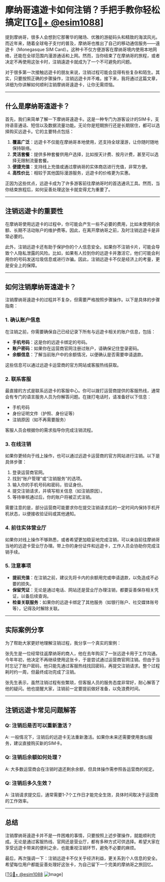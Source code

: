 # 摩纳哥遠遊卡如何注销？手把手教你轻松搞定[[TG💪+ @esim1088](https://t.me/s/esim1088)]

提到摩纳哥，很多人会想到它那奢华的赌场、优雅的游艇码头和精致的海滨风光。而近年来，随着全球电子支付的普及，摩纳哥也推出了自己的移动通信服务——遠遊卡（Monegasque SIM Card）。这种卡不仅方便游客在摩纳哥境内使用本地网络，还能在全球范围内漫游通话和上网。然而，当你结束了在摩纳哥的旅程，或者决定不再使用这张卡时，注销遠遊卡就成为了一个不可避免的问题。

对于很多第一次接触远遊卡的朋友来说，注销过程可能会显得有些复杂和陌生。其实，只要按照正确的步骤操作，注销远遊卡并不难。接下来，我将通过这篇文章，详细为你讲解如何顺利注销摩纳哥遠遊卡，让你无需烦恼。

---

## 什么是摩纳哥遠遊卡？

首先，我们来简单了解一下摩纳哥遠遊卡。这是一种专门为游客设计的SIM卡，支持语音通话、短信以及数据流量功能。无论你是短期旅行还是长期居住，都可以选择购买远遊卡。它的主要特点包括：

1. **覆盖广泛**：远遊卡不仅能在摩纳哥本地使用，还支持全球漫游，让你随时随地保持联络。
2. **灵活套餐**：提供多种套餐供用户选择，比如按天计费、按月计费，甚至可以选择无限制流量套餐。
3. **便捷充值**：支持线上充值或通过摩纳哥的实体商店进行充值，非常方便。
4. **高性价比**：相较于其他国际漫游服务，远遊卡的价格更为实惠。

正因为这些优点，远遊卡成为了许多游客前往摩纳哥时的首选通讯工具。然而，当你结束旅程后，如何妥善处理这张卡就变得尤为重要了。

---

## 注销远遊卡的重要性

在摩纳哥使用远遊卡的过程中，你可能会产生一些不必要的费用，比如未使用的余额、长期不活动账户的维护费等。因此，在离开摩纳哥之前，及时注销远遊卡是非常必要的。

此外，注销远遊卡还有助于保护你的个人信息安全。如果你不注销卡片，可能会导致个人隐私泄露的风险。比如，如果有人捡到你的远遊卡并激活它，他们可能会利用你的号码发送垃圾信息或进行诈骗。因此，注销远遊卡不仅是经济上的考量，更是安全上的保障。

---

## 如何注销摩纳哥遠遊卡？

注销摩纳哥遠遊卡的过程并不复杂，但需要严格按照步骤操作。以下是具体的步骤指南：

### 1. 确认账户信息

在注销之前，你需要确保自己已经记录下所有与远遊卡相关的账户信息，包括：

- **手机号码**：这是你的远遊卡绑定的号码。
- **账户密码**：如果你在运营商官网注册过账户，请确保记住登录密码。
- **余额信息**：了解当前账户中的余额情况，以便确认是否需要申请退款。

这些信息可以通过远遊卡运营商的官方网站或客服热线获取。

### 2. 联系客服

最直接的方式是联系远遊卡的客服中心。你可以拨打运营商提供的客服热线，通常会有专门的语言服务人员为你解答问题。在拨打电话时，请准备好以下信息：

- 手机号码
- 身份证明文件（护照、身份证等）
- 注销原因（如不再需要服务）

客服人员会根据你的需求指导你完成注销流程。

### 3. 在线注销

如果你更倾向于线上操作，也可以通过远遊卡运营商的官方网站进行注销。以下是具体步骤：

1. 登录运营商官网。
2. 找到“账户管理”或“注销服务”的选项。
3. 输入你的手机号码和密码，验证身份。
4. 提交注销请求，并填写相关信息（如注销原因）。
5. 等待审核通过后，你的账户将被正式注销。

需要注意的是，部分运营商可能要求你在提交注销请求后的一定时间内保持手机开机状态，以便接收验证码或其他通知。

### 4. 前往实体营业厅

如果你对线上操作不够熟悉，或者希望更加稳妥地完成注销，可以亲自前往摩纳哥当地的远遊卡营业厅办理。带上你的身份证件和远遊卡，工作人员会协助你完成注销手续。

### 5. 注意事项

- **提前充值**：在注销之前，建议先将卡内的余额用完或申请退款，以免造成不必要的损失。
- **保留凭证**：无论是通过电话、网站还是营业厅办理注销，都要妥善保存相关凭证，以备后续查询。
- **检查关联服务**：如果你的远遊卡绑定了其他服务（如银行账户、社交媒体账号等），记得及时解除关联。

---

## 实际案例分享

为了帮助大家更好地理解注销过程，我分享一个真实的案例：

张先生是一位经常往返摩纳哥的商人，他在去年购买了一张远遊卡用于工作沟通。今年年初，他决定不再继续使用这张卡，于是尝试通过运营商官网注销。但由于当时忘记了账户密码，他只能先通过客服热线找回密码，再提交注销请求。整个过程耗时约一周，但最终成功完成了注销。

张先生表示，虽然注销过程有些繁琐，但客服人员的服务态度非常好，耐心解答了他的疑问。他也提醒大家，注销前一定要提前做好准备，以免浪费时间。

---

## 注销远遊卡常见问题解答

### Q: 注销后是否可以重新激活？
A: 一般情况下，注销后的远遊卡无法重新激活。如果你未来还需要使用类似服务，建议直接购买新的SIM卡。

### Q: 注销后余额如何处理？
A: 大多数运营商会在注销时退还剩余余额，但具体操作需参照各运营商的规定。

### Q: 注销后多久生效？
A: 注销请求提交后，通常需要1-7个工作日才能完全生效，具体时间取决于运营商的工作效率。

---

## 总结

注销摩纳哥遠遊卡并不是一件困难的事情，只要按照上述步骤操作，就能顺利完成。无论是通过客服热线、官网还是营业厅，都有多种方式可供选择。希望大家在享受远遊卡带来的便利之余，也能重视注销环节，避免不必要的麻烦。

最后，再次强调一下：注销远遊卡不仅关乎经济利益，更关系到个人信息的安全。希望每位用户都能妥善处理好这张卡，为自己留下一个完美的摩纳哥之旅回忆。

[[TG💪+ @esim1088](https://t.me/s/esim1088) ![Image](https://i.postimg.cc/4NQfJmqS/Snipaste-2025-05-13-00-14-12.png)]